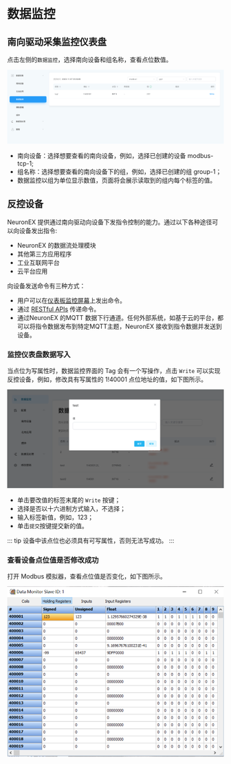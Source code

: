 # 数据监控

## 南向驱动采集监控仪表盘

点击左侧的`数据监控`，选择南向设备和组名称，查看点位数值。

![data-monitoring](./_assets/data-monitoring.png)

* 南向设备：选择想要查看的南向设备，例如，选择已创建的设备 modbus-tcp-1;
* 组名称：选择想要查看的南向设备下的组，例如，选择已创建的组 group-1；
* 数据监控以组为单位显示数值，页面将会展示读取到的组内每个标签的值。

## 反控设备

NeuronEX 提供通过南向驱动向设备下发指令控制的能力。通过以下各种途径可以向设备发出指令:

- NeuronEX 的数据流处理模块
- 其他第三方应用程序
- 工业互联网平台
- 云平台应用

向设备发送命令有三种方式：
- 用户可以在[仪表板监控屏幕](#监控仪表盘数据写入)上发出命令。
- 通过 [RESTful APIs](https://docs.emqx.com/en/neuronex/latest/api/api-docs.html#tag/rw) 传递命令。
- 通过NeuronEX 的MQTT 数据下行通道。任何外部系统，如基于云的平台，都可以将指令数据发布到特定MQTT主题，NeuronEX 接收到指令数据并发送到设备。

### 监控仪表盘数据写入

当点位为写属性时，数据监控界面的 Tag 会有一个写操作，点击 `Write` 可以实现反控设备，例如，修改具有写属性的 1!40001 点位地址的值，如下图所示。

![write](./_assets/write.png)

* 单击要改值的标签末尾的 `Write` 按键；
* 选择是否以十六进制方式输入，不选择；
* 输入标签新值，例如，123；
* 单击`提交`按键提交新的值。

::: tip
设备中该点位也必须具有可写属性，否则无法写成功。
:::

### 查看设备点位值是否修改成功

打开 Modbus 模拟器，查看点位值是否变化，如下图所示。

![Monitor](./_assets/monitor.png)
